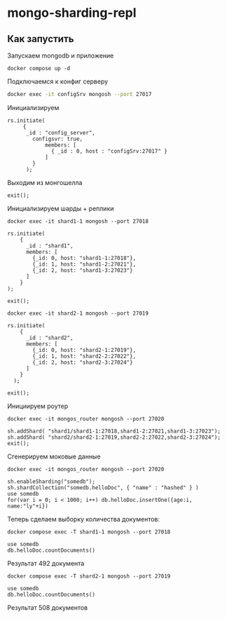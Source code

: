 # mongo-sharding-repl

## Как запустить

Запускаем mongodb и приложение

```shell
docker compose up -d
```

Подключаемся к конфиг серверу

```bash
docker exec -it configSrv mongosh --port 27017
```

Инициализируем

```shell
rs.initiate(
     {
      _id : "config_server",
        configsvr: true,
            members: [
              { _id : 0, host : "configSrv:27017" }
            ]
        }
      );
```

Выходим из монгошелла

```shell
exit();
```


Инициализируем шарды + реплики

```shell
docker exec -it shard1-1 mongosh --port 27018

rs.initiate(
    {
      _id : "shard1",
      members: [
        {_id: 0, host: "shard1-1:27018"},
        {_id: 1, host: "shard1-2:27021"},
        {_id: 2, host: "shard1-3:27023"}
      ]
    }
);

exit();
```

```shell
docker exec -it shard2-1 mongosh --port 27019

rs.initiate(
    {
      _id : "shard2",
      members: [
        {_id: 0, host: "shard2-1:27019"},
        {_id: 1, host: "shard2-2:27022"},
        {_id: 2, host: "shard2-3:27024"}
      ]
    }
  );

exit();
```


Инициируем роутер

```shell
docker exec -it mongos_router mongosh --port 27020

sh.addShard( "shard1/shard1-1:27018,shard1-2:27021,shard1-3:27023");
sh.addShard( "shard2/shard2-1:27019,shard2-2:27022,shard2-3:27024");
exit();
```

Сгенерируем моковые данные

```shell
docker exec -it mongos_router mongosh --port 27020
```
```shell
sh.enableSharding("somedb");
sh.shardCollection("somedb.helloDoc", { "name" : "hashed" } )
use somedb
for(var i = 0; i < 1000; i++) db.helloDoc.insertOne({age:i, name:"ly"+i})
```


Теперь сделаем выборку количества документов:

```shell
docker compose exec -T shard1-1 mongosh --port 27018
```

```shell
use somedb
db.helloDoc.countDocuments()
```

Результат 492 документа

```shell
docker compose exec -T shard2-1 mongosh --port 27019
```

```shell
use somedb
db.helloDoc.countDocuments()
```

Результат 508 документов
